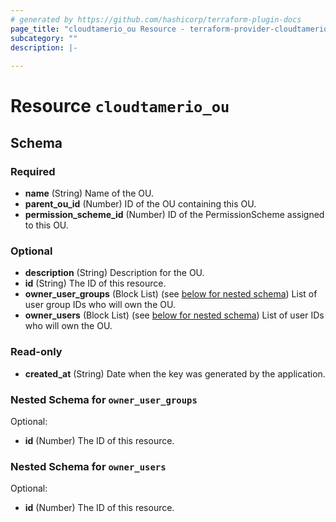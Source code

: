 ```yaml
---
# generated by https://github.com/hashicorp/terraform-plugin-docs
page_title: "cloudtamerio_ou Resource - terraform-provider-cloudtamerio"
subcategory: ""
description: |-
  
---
```


# Resource `cloudtamerio_ou`





<!-- schema generated by tfplugindocs -->
## Schema

### Required

- **name** (String) Name of the OU.
- **parent_ou_id** (Number) ID of the OU containing this OU.
- **permission_scheme_id** (Number) ID of the PermissionScheme assigned to this OU.

### Optional

- **description** (String) Description for the OU.
- **id** (String) The ID of this resource.
- **owner_user_groups** (Block List) (see [below for nested schema](#nestedblock--owner_user_groups)) List of user group IDs who will own the OU.
- **owner_users** (Block List) (see [below for nested schema](#nestedblock--owner_users)) List of user IDs who will own the OU.

### Read-only

- **created_at** (String) Date when the key was generated by the application.

<a id="nestedblock--owner_user_groups"></a>
### Nested Schema for `owner_user_groups`

Optional:

- **id** (Number) The ID of this resource.


<a id="nestedblock--owner_users"></a>
### Nested Schema for `owner_users`

Optional:

- **id** (Number) The ID of this resource.


